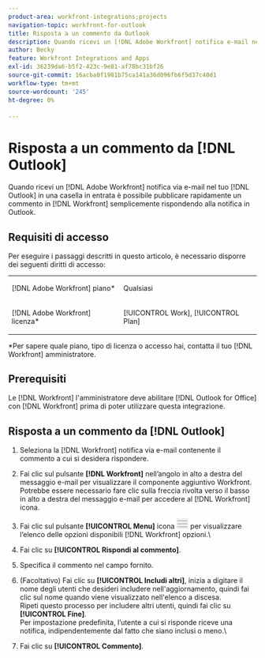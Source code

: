 ```yaml
---
product-area: workfront-integrations;projects
navigation-topic: workfront-for-outlook
title: Risposta a un commento da Outlook
description: Quando ricevi un [!DNL Adobe Workfront] notifica e-mail nella casella in entrata di Outlook, è possibile pubblicare rapidamente un commento a [!DNL Workfront] semplicemente rispondendo alla notifica in Outlook.
author: Becky
feature: Workfront Integrations and Apps
exl-id: 36239da6-b5f2-423c-9e81-af78bc31bf26
source-git-commit: 16acba0f1981b75ca141a36d096fb6f5d37c40d1
workflow-type: tm+mt
source-wordcount: '245'
ht-degree: 0%

---
```


# Risposta a un commento da [!DNL Outlook]

Quando ricevi un [!DNL Adobe Workfront] notifica via e-mail nel tuo [!DNL Outlook] in una casella in entrata è possibile pubblicare rapidamente un commento in [!DNL Workfront] semplicemente rispondendo alla notifica in Outlook.

## Requisiti di accesso

Per eseguire i passaggi descritti in questo articolo, è necessario disporre dei seguenti diritti di accesso:

<table style="table-layout:auto"> 
 <col> 
 <col> 
 <tbody> 
  <tr> 
   <td role="rowheader">[!DNL Adobe Workfront] piano*</td> 
   <td> <p>Qualsiasi</p> </td> 
  </tr> 
  <tr> 
   <td role="rowheader">[!DNL Adobe Workfront] licenza*</td> 
   <td> <p>[!UICONTROL Work], [!UICONTROL Plan]</p> </td> 
  </tr> 
 </tbody> 
</table>

&#42;Per sapere quale piano, tipo di licenza o accesso hai, contatta il tuo [!DNL Workfront] amministratore.

## Prerequisiti

Le [!DNL Workfront] l&#39;amministratore deve abilitare [!DNL Outlook for Office] con [!DNL Workfront] prima di poter utilizzare questa integrazione.

## Risposta a un commento da [!DNL Outlook]

1. Seleziona la [!DNL Workfront] notifica via e-mail contenente il commento a cui si desidera rispondere.
1. Fai clic sul pulsante **[!DNL Workfront]** nell’angolo in alto a destra del messaggio e-mail per visualizzare il componente aggiuntivo Workfront.\
   Potrebbe essere necessario fare clic sulla freccia rivolta verso il basso in alto a destra del messaggio e-mail per accedere al [!DNL Workfront] icona.

1. Fai clic sul pulsante **[!UICONTROL Menu]** icona ![o365_addin_menu_icon.png](assets/o365-addin-menu2-icon.png) per visualizzare l’elenco delle opzioni disponibili [!DNL Workfront] opzioni.\


1. Fai clic su **[!UICONTROL Rispondi al commento]**.
1. Specifica il commento nel campo fornito.
1. (Facoltativo) Fai clic su **[!UICONTROL Includi altri]**, inizia a digitare il nome degli utenti che desideri includere nell&#39;aggiornamento, quindi fai clic sul nome quando viene visualizzato nell&#39;elenco a discesa.\
   Ripeti questo processo per includere altri utenti, quindi fai clic su **[!UICONTROL Fine]**.\
   Per impostazione predefinita, l’utente a cui si risponde riceve una notifica, indipendentemente dal fatto che siano inclusi o meno.\

1. Fai clic su **[!UICONTROL Commento]**.
